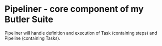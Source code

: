 # Pipeliner - core component of my Butler Suite

Pipeliner will handle definition and execution of Task (containing steps) and Pipeline (containing Tasks).
